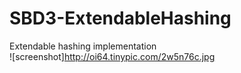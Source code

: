 # SBD3-ExtendableHashing

Extendable hashing implementation  
![screenshot]http://oi64.tinypic.com/2w5n76c.jpg
